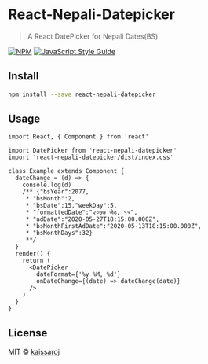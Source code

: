 # React-Nepali-Datepicker

> A React DatePicker for Nepali Dates(BS)

[![NPM](https://img.shields.io/npm/v/react-nepali-datepicker.svg)](https://www.npmjs.com/package/react-nepali-datepicker) [![JavaScript Style Guide](https://img.shields.io/badge/code_style-standard-brightgreen.svg)](https://standardjs.com)

## Install

```bash
npm install --save react-nepali-datepicker
```

## Usage

```tsx
import React, { Component } from 'react'

import DatePicker from 'react-nepali-datepicker'
import 'react-nepali-datepicker/dist/index.css'

class Example extends Component {
  dateChange = (d) => {
    console.log(d)
    /** {"bsYear":2077,
     * "bsMonth":2,
     * "bsDate":15,"weekDay":5,
     * "formattedDate":"२०७७ जेठ, १५",
     * "adDate":"2020-05-27T18:15:00.000Z",
     * "bsMonthFirstAdDate":"2020-05-13T18:15:00.000Z",
     * "bsMonthDays":32}
     **/
  }
  render() {
    return (
      <DatePicker
        dateFormat={'%y %M, %d'}
        onDateChange={(date) => dateChange(date)}
      />
    )
  }
}
```

## License

MIT © [kaissaroj](https://github.com/kaissaroj)
